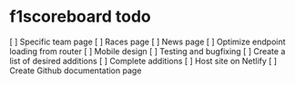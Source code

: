 # f1scoreboard todo

[ ] Specific team page
[ ] Races page
[ ] News page
[ ] Optimize endpoint loading from router
[ ] Mobile design
[ ] Testing and bugfixing
[ ] Create a list of desired additions
[ ] Complete additions
[ ] Host site on Netlify
[ ] Create Github documentation page
